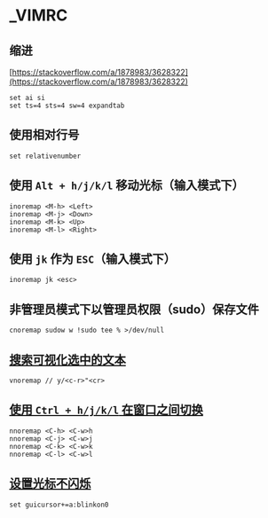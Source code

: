 # \_VIMRC

## 缩进

[https://stackoverflow.com/a/1878983/3628322](https://stackoverflow.com/a/1878983/3628322)

```vim
set ai si
set ts=4 sts=4 sw=4 expandtab
```

## 使用相对行号

```vim
set relativenumber
```

## 使用 `Alt + h/j/k/l` 移动光标（输入模式下）

```vim
inoremap <M-h> <Left>
inoremap <M-j> <Down>
inoremap <M-k> <Up>
inoremap <M-l> <Right>
```

## 使用 `jk` 作为 `ESC`（输入模式下）

```vim
inoremap jk <esc>
```

## 非管理员模式下以管理员权限（sudo）保存文件

```vim
cnoremap sudow w !sudo tee % >/dev/null
```

## [搜索可视化选中的文本](https://blog.twofei.com/610/)

```vim
vnoremap // y/<c-r>"<cr>
```

## [使用 `Ctrl + h/j/k/l` 在窗口之间切换](https://blog.twofei.com/620/)

```vim
nnoremap <C-h> <C-w>h
nnoremap <C-j> <C-w>j
nnoremap <C-k> <C-w>k
nnoremap <C-l> <C-w>l
```

## [设置光标不闪烁](https://blog.twofei.com/621/)

```vim
set guicursor+=a:blinkon0
```

